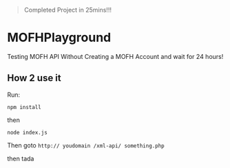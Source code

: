 > Completed Project in 25mins!!!
# MOFHPlayground
Testing MOFH API Without Creating a MOFH Account and wait for 24 hours!
## How 2 use it
Run:
```
npm install
```

then

```
node index.js
```
Then goto
`http:// youdomain /xml-api/ something.php` 

then tada
